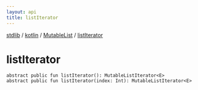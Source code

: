 ```yaml
---
layout: api
title: listIterator
---
```

[stdlib](../../index.md) / [kotlin](../index.md) / [MutableList](index.md) / [listIterator](listIterator.md)

# listIterator

```
abstract public fun listIterator(): MutableListIterator<E>
abstract public fun listIterator(index: Int): MutableListIterator<E>
```
